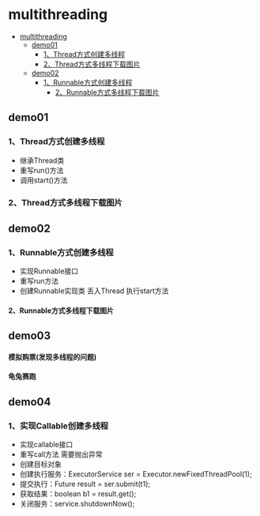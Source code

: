 # multithreading
<!--ts-->
   * [multithreading](#multithreading)
      * [demo01](#demo01)
         * [1、Thread方式创建多线程](#1thread\xE6\x96\xB9\xE5\xBC\x8F\xE5\x88\x9B\xE5\xBB\xBA\xE5\xA4\x9A\xE7\xBA\xBF\xE7\xA8\x8B)
         * [2、Thread方式多线程下载图片](#2thread\xE6\x96\xB9\xE5\xBC\x8F\xE5\xA4\x9A\xE7\xBA\xBF\xE7\xA8\x8B\xE4\xB8\x8B\xE8\xBD\xBD\xE5\x9B\xBE\xE7\x89\x87)
      * [demo02](#demo02)
         * [1、Runnable方式创建多线程](#1runnable\xE6\x96\xB9\xE5\xBC\x8F\xE5\x88\x9B\xE5\xBB\xBA\xE5\xA4\x9A\xE7\xBA\xBF\xE7\xA8\x8B)
            * [2、Runnable方式多线程下载图片](#2runnable\xE6\x96\xB9\xE5\xBC\x8F\xE5\xA4\x9A\xE7\xBA\xBF\xE7\xA8\x8B\xE4\xB8\x8B\xE8\xBD\xBD\xE5\x9B\xBE\xE7\x89\x87)

<!-- Added by: jbkj, at: 2020年11月25日 星期三 16时25分04秒 CST -->

<!--te-->
## demo01
### 1、Thread方式创建多线程
 + 继承Thread类 
 + 重写run()方法 
 + 调用start()方法
### 2、Thread方式多线程下载图片

## demo02
### 1、Runnable方式创建多线程
+ 实现Runnable接口 
+ 重写run方法 
+ 创建Runnable实现类 丢入Thread 执行start方法
#### 2、Runnable方式多线程下载图片
## demo03
#### 模拟购票(发现多线程的问题)
#### 龟兔赛跑
## demo04
### 1、实现Callable创建多线程
+ 实现callable接口
+ 重写call方法 需要抛出异常
+ 创建目标对象
+ 创建执行服务：ExecutorService ser = Executor.newFixedThreadPool(1);
+ 提交执行：Future<Boolean> result = ser.submit(t1);
+ 获取结果：boolean b1 = result.get();
+ 关闭服务：service.shutdownNow();

